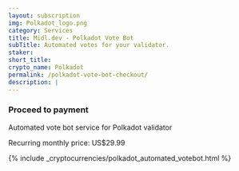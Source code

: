 ```yaml
---
layout: subscription
img: Polkadot_logo.png
category: Services
title: Midl.dev - Polkadot Vote Bot
subTitle: Automated votes for your validator.
staker: 
short_title: 
crypto_name: Polkadot
permalink: /polkadot-vote-bot-checkout/
description: | 
---
```


<h3>Proceed to payment</h3>
<p>Automated vote bot service for Polkadot validator</p>
<p>Recurring monthly price: US$29.99</p>

{% include _cryptocurrencies/polkadot_automated_votebot.html %}


